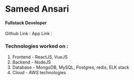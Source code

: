 # Sameed Ansari

#### Fullstack Developer

Github Link :
App Link :

### Technologies worked on :

1. Frontend - ReactJS, VueJS
2. Backend - NodeJS
3. Database - MongoDB, MySQL, Postgres, redis, ELK stack
4. Cloud - AWS technologies
